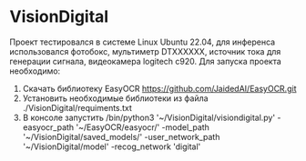 # VisionDigital
Проект тестировался в системе Linux Ubuntu 22.04, для инференса использовался фотобокс, мультиметр DTXXXXXX, источник тока для генерации сигнала, видеокамера logitech c920.
Для запуска проекта необходимо:
1. Скачать библиотеку EasyOCR https://github.com/JaidedAI/EasyOCR.git
2. Установить необходимые библиотеки из файла ./VisionDigital/requiments.txt
3. В консоле запустить /bin/python3 '~/VisionDigital/visiondigital.py'  -easyocr_path '~/EasyOCR/easyocr/' -model_path '~/VisionDigital/saved_models/' -user_network_path '~/VisionDigital/model' -recog_network 'digital'
